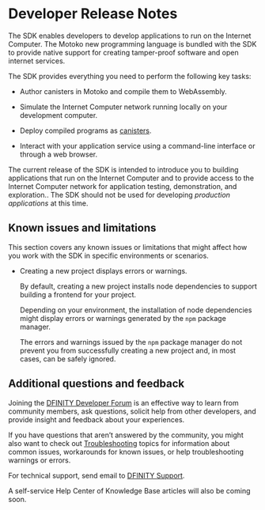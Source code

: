 # Developer Release Notes

The SDK enables developers to develop applications to run on the Internet Computer. The Motoko new programming language is bundled with the SDK to provide native support for creating tamper-proof software and open internet services.

The SDK provides everything you need to perform the following key tasks:

-   Author canisters in Motoko and compile them to WebAssembly.

-   Simulate the Internet Computer network running locally on your development computer.

-   Deploy compiled programs as [canisters](../../glossary#canister).

-   Interact with your application service using a command-line interface or through a web browser.

<div class="note">

The current release of the SDK is intended to introduce you to building applications that run on the Internet Computer and to provide access to the Internet Computer network for application testing, demonstration, and exploration.. The SDK should not be used for developing *production applications* at this time.

</div>

## Known issues and limitations

This section covers any known issues or limitations that might affect how you work with the SDK in specific environments or scenarios.

-   Creating a new project displays errors or warnings.

    By default, creating a new project installs node dependencies to support building a frontend for your project.

    Depending on your environment, the installation of node dependencies might display errors or warnings generated by the `npm` package manager.

    The errors and warnings issued by the `npm` package manager do not prevent you from successfully creating a new project and, in most cases, can be safely ignored.

## Additional questions and feedback

Joining the [DFINITY Developer Forum](https://forum.dfinity.org/) is an effective way to learn from community members, ask questions, solicit help from other developers, and provide insight and feedback about your experiences.

If you have questions that aren’t answered by the community, you might also want to check out [Troubleshooting](../../build/troubleshooting) topics for information about common issues, workarounds for known issues, or help troubleshooting warnings or errors.

For technical support, send email to [DFINITY Support](mailto:support@dfinity.org).

A self-service Help Center of Knowledge Base articles will also be coming soon.

